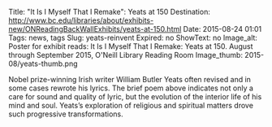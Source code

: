 Title: "It Is I Myself That I Remake": Yeats at 150
Destination: http://www.bc.edu/libraries/about/exhibits-new/ONReadingBackWallExhibits/yeats-at-150.html
Date: 2015-08-24 01:01 
Tags: news, tags 
Slug: yeats-reinvent
Expired: no
ShowText: no
Image_alt: Poster for exhibit reads: It Is I Myself That I Remake: Yeats at 150. August through September 2015, O'Neill Library Reading Room
Image_thumb: 2015-08/yeats-thumb.png

Nobel prize-winning Irish writer William Butler Yeats often revised and in some cases rewrote his lyrics. The brief poem above indicates not only a care for sound and quality of lyric, but the evolution of the interior life of his mind and soul. Yeats’s exploration of religious and spiritual matters drove such progressive transformations.
